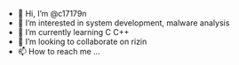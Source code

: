 - 👋 Hi, I’m @c17179n
- 👀 I’m interested in system development, malware analysis 
- 🌱 I’m currently learning C C++ 
- 💞️ I’m looking to collaborate on rizin
- 📫 How to reach me ...

<!---
c17179n/c17179n is a ✨ special ✨ repository because its `README.md` (this file) appears on your GitHub profile.
You can click the Preview link to take a look at your changes.
--->
